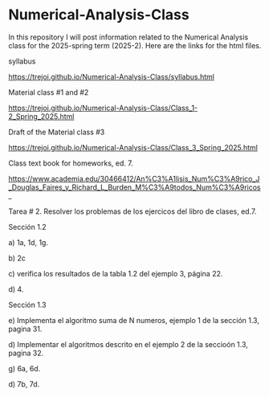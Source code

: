 # Numerical-Analysis-Class
In this repository I will post information related to the Numerical Analysis class for the 2025-spring term (2025-2).
Here are the links for the html files.

syllabus

https://trejoi.github.io/Numerical-Analysis-Class/syllabus.html

Material class #1 and #2

https://trejoi.github.io/Numerical-Analysis-Class/Class_1-2_Spring_2025.html

Draft of the Material class #3

https://trejoi.github.io/Numerical-Analysis-Class/Class_3_Spring_2025.html

Class text book for homeworks, ed. 7.

https://www.academia.edu/30466412/An%C3%A1lisis_Num%C3%A9rico_J_Douglas_Faires_y_Richard_L_Burden_M%C3%A9todos_Num%C3%A9ricos_

Tarea # 2.
Resolver los problemas de los ejercicos del libro de clases, ed.7. 

Sección 1.2  

   a) 1a, 1d, 1g.
   
   b) 2c
   
   c) verifica los resultados de la tabla 1.2 del ejemplo 3, página 22. 
   
   d) 4.
 
 Sección 1.3  
   
   e) Implementa el algoritmo suma de N numeros, ejemplo 1 de la sección 1.3, pagina 31.
   
   d) Implementar el algoritmos descrito en el ejemplo 2 de la seccioón 1.3, pagina 32.
   
   g) 6a, 6d.
   
   d) 7b, 7d.
   
   

